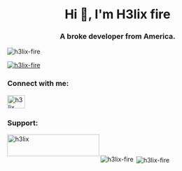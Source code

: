 <h1 align="center">Hi 👋, I'm H3lix fire</h1>
<h3 align="center">A broke developer from America.</h3>

<p align="left"> <img src="https://komarev.com/ghpvc/?username=h3lix-fire&label=Profile%20views&color=0e75b6&style=flat" alt="h3lix-fire" /> </p>

<p align="left"> <a href="https://github.com/ryo-ma/github-profile-trophy"><img src="https://github-profile-trophy.vercel.app/?username=h3lix-fire" alt="h3lix-fire" /></a> </p>

<h3 align="left">Connect with me:</h3>
<p align="left">
<a href="https://www.youtube.com/c/h3lix fire" target="blank"><img align="center" src="https://raw.githubusercontent.com/rahuldkjain/github-profile-readme-generator/master/src/images/icons/Social/youtube.svg" alt="h3lix fire" height="30" width="40" /></a>
</p>

<h3 align="left">Support:</h3>
<p><a href="https://www.buymeacoffee.com/h3lix"> <img align="left" src="https://cdn.buymeacoffee.com/buttons/v2/default-yellow.png" height="50" width="210" alt="h3lix" /></a></p><br><br>

<p><img align="left" src="https://github-readme-stats.vercel.app/api/top-langs?username=h3lix-fire&show_icons=true&locale=en&layout=compact" alt="h3lix-fire" /></p>

<p>&nbsp;<img align="center" src="https://github-readme-stats.vercel.app/api?username=h3lix-fire&show_icons=true&locale=en" alt="h3lix-fire" /></p>
